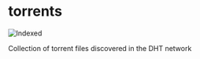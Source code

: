 torrents 
========
![Indexed](https://img.shields.io/badge/indexed-126333-blue)

Collection of torrent files discovered in the DHT network
